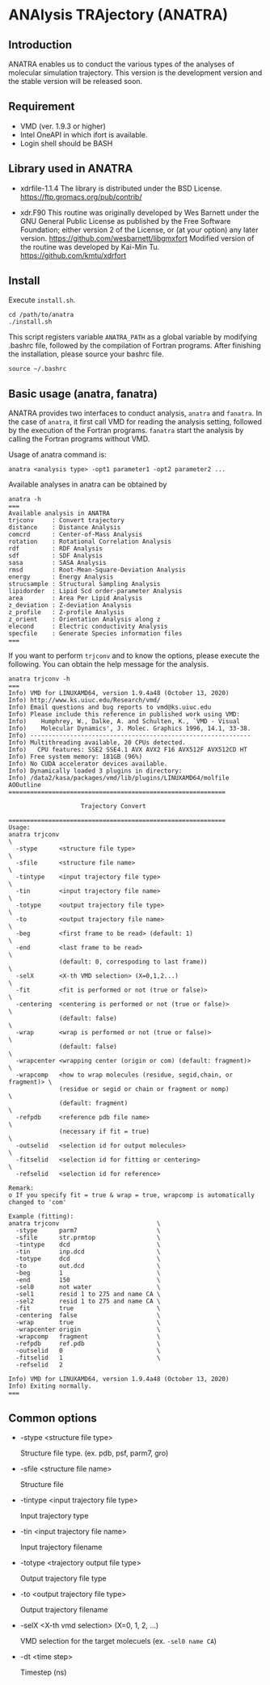 # ANAlysis TRAjectory (ANATRA) 

## Introduction

  ANATRA enables us to conduct the various types of the analyses of molecular simulation trajectory.
  This version is the development version and the stable version will be released soon. 
  
## Requirement 

  * VMD (ver. 1.9.3 or higher)
  * Intel OneAPI in which ifort is available.
  * Login shell should be BASH

## Library used in ANATRA

  * xdrfile-1.1.4
	The library is distributed under the BSD License.
	https://ftp.gromacs.org/pub/contrib/

  * xdr.F90
	This routine was originally developed by Wes Barnett under the GNU General Public License as published by the Free Software Foundation; either version 2 of the License, or (at your option) any later version.
	https://github.com/wesbarnett/libgmxfort
	Modified version of the routine was developed by Kai-Min Tu.
	https://github.com/kmtu/xdrfort 

## Install 

  Execute ``install.sh``.
  ```
  cd /path/to/anatra
  ./install.sh
  ```

  This script registers variable ``ANATRA_PATH`` as a global variable by modifying .bashrc file, followed by the compilation of Fortran programs. After finishing the installation, please source your bashrc file.
  ```
  source ~/.bashrc
  ``` 

## Basic usage (anatra, fanatra) 

  ANATRA provides two interfaces to conduct analysis, ``anatra`` and ``fanatra``.
  In the case of ``anatra``, it first call VMD for reading the analysis setting, followed by the execution of the Fortran programs.
  ``fanatra`` start the analysis by calling the Fortran programs without VMD.

  Usage of anatra command is:  
  ```
  anatra <analysis type> -opt1 parameter1 -opt2 parameter2 ... 
  ```
  Available analyses in anatra can be obtained by 
  ```
  anatra -h
  ===
  Available analysis in ANATRA
  trjconv     : Convert trajectory
  distance    : Distance Analysis
  comcrd      : Center-of-Mass Analysis
  rotation    : Rotational Correlation Analysis
  rdf         : RDF Analysis
  sdf         : SDF Analysis
  sasa        : SASA Analysis
  rmsd        : Root-Mean-Square-Deviation Analysis
  energy      : Energy Analysis
  strucsample : Structural Sampling Analysis
  lipidorder  : Lipid Scd order-parameter Analysis
  area        : Area Per Lipid Analysis
  z_deviation : Z-deviation Analysis
  z_profile   : Z-profile Analysis
  z_orient    : Orientation Analysis along z
  elecond     : Electric conductivity Analysis
  specfile    : Generate Species information files
  === 
  ```
  If you want to perform ``trjconv`` and to know the options, please execute the following.
  You can obtain the help message for the analysis.
  ```
  anatra trjconv -h 
  === 
  Info) VMD for LINUXAMD64, version 1.9.4a48 (October 13, 2020)
  Info) http://www.ks.uiuc.edu/Research/vmd/
  Info) Email questions and bug reports to vmd@ks.uiuc.edu
  Info) Please include this reference in published work using VMD:
  Info)    Humphrey, W., Dalke, A. and Schulten, K., `VMD - Visual
  Info)    Molecular Dynamics', J. Molec. Graphics 1996, 14.1, 33-38.
  Info) -------------------------------------------------------------
  Info) Multithreading available, 20 CPUs detected.
  Info)   CPU features: SSE2 SSE4.1 AVX AVX2 F16 AVX512F AVX512CD HT
  Info) Free system memory: 181GB (96%)
  Info) No CUDA accelerator devices available.
  Info) Dynamically loaded 3 plugins in directory:
  Info) /data2/kasa/packages/vmd/lib/plugins/LINUXAMD64/molfile
  AOOutline
  ============================================================
  
                      Trajectory Convert
  
  ============================================================
  Usage:
  anatra trjconv                                                            \
    -stype      <structure file type>                                       \
    -sfile      <structure file name>                                       \
    -tintype    <input trajectory file type>                                \
    -tin        <input trajectory file name>                                \
    -totype     <output trajectory file type>                               \
    -to         <output trajectory file name>                               \
    -beg        <first frame to be read> (default: 1)                       \
    -end        <last frame to be read>                                     \
                (default: 0, correspoding to last frame))                   \
    -selX       <X-th VMD selection> (X=0,1,2...)                           \
    -fit        <fit is performed or not (true or false)>                   \
    -centering  <centering is performed or not (true or false)>             \
                (default: false)                                            \
    -wrap       <wrap is performed or not (true or false)>                  \
                (default: false)                                            \
    -wrapcenter <wrapping center (origin or com) (default: fragment)>       \
    -wrapcomp   <how to wrap molecules (residue, segid,chain, or fragment)> \
                (residue or segid or chain or fragment or nomp)             \
                (default: fragment)                                         \
    -refpdb     <reference pdb file name>                                   \
                (necessary if fit = true)                                   \
    -outselid   <selection id for output molecules>                         \
    -fitselid   <selection id for fitting or centering>                     \
    -refselid   <selection id for reference>
  
  Remark:
  o If you specify fit = true & wrap = true, wrapcomp is automatically changed to 'com'
  
  Example (fitting):
  anatra trjconv                           \
    -stype      parm7                      \
    -sfile      str.prmtop                 \
    -tintype    dcd                        \
    -tin        inp.dcd                    \
    -totype     dcd                        \
    -to         out.dcd                    \
    -beg        1                          \
    -end        150                        \
    -sel0       not water                  \
    -sel1       resid 1 to 275 and name CA \
    -sel2       resid 1 to 275 and name CA \
    -fit        true                       \
    -centering  false                      \
    -wrap       true                       \
    -wrapcenter origin                     \
    -wrapcomp   fragment                   \
    -refpdb     ref.pdb                    \
    -outselid   0                          \
    -fitselid   1                          \
    -refselid   2
  
  Info) VMD for LINUXAMD64, version 1.9.4a48 (October 13, 2020)
  Info) Exiting normally.
  === 
  ```

## Common options 

  * -stype \<structure file type\>
  
    Structure file type. (ex. pdb, psf, parm7, gro)
  
  * -sfile \<structure file name\>
  
    Structure file 
  
  * -tintype \<input trajectory file type\>
 
    Input trajectory type 
  
  * -tin \<input  trajectory file name\>
 
    Input trajectory filename 
  
  * -totype \<trajectory output file type\>
 
    Output trajectory file type  
  
  * -to \<output trajectory file type\>
 
    Output trajectory filename 
  
  * -selX \<X-th vmd selection\> (X=0, 1, 2, ...)
 
    VMD selection for the target molecuels (ex. ``-sel0 name CA``) 

  * -dt \<time step\>

    Timestep (ns)

